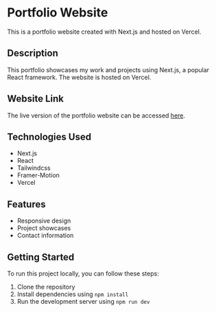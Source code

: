 # Portfolio Website

This is a portfolio website created with Next.js and hosted on Vercel.

## Description

This portfolio showcases my work and projects using Next.js, a popular React framework. The website is hosted on Vercel.

## Website Link

The live version of the portfolio website can be accessed [here](https://portfolio-js5gzc6qs-cion318s-projects.vercel.app/).

## Technologies Used

- Next.js
- React
- Tailwindcss
- Framer-Motion
- Vercel

## Features

- Responsive design
- Project showcases
- Contact information

## Getting Started

To run this project locally, you can follow these steps:

1. Clone the repository
2. Install dependencies using `npm install`
3. Run the development server using `npm run dev`
